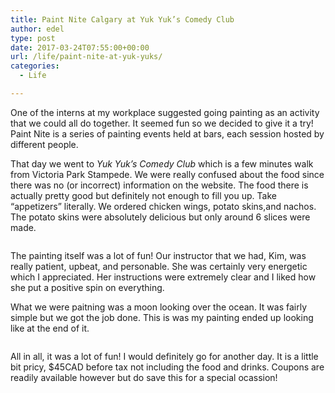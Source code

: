 ```yaml
---
title: Paint Nite Calgary at Yuk Yuk’s Comedy Club
author: edel
type: post
date: 2017-03-24T07:55:00+00:00
url: /life/paint-nite-at-yuk-yuks/
categories:
  - Life

---
```

One of the interns at my workplace suggested going painting as an activity that we could all do together. It seemed fun so we decided to give it a try! Paint Nite is a series of painting events held at bars, each session hosted by different people.

That day we went to _Yuk Yuk&#8217;s Comedy Club_ which is a few minutes walk from Victoria Park Stampede. We were really confused about the food since there was no (or incorrect) information on the website. The food there is actually pretty good but definitely not enough to fill you up. Take &#8220;appetizers&#8221; literally. We ordered chicken wings, potato skins,and nachos. The potato skins were absolutely delicious but only around 6 slices were made.

[<img src="https://i0.wp.com/edelgrace.me/blog/wp-content/uploads/2017/03/wp-image-676443656jpg.jpg?resize=663%2C1179" alt="" class="wp-image-370 alignnone size-full"  data-recalc-dims="1" />][1]

The painting itself was a lot of fun! Our instructor that we had, Kim, was really patient, upbeat, and personable. She was certainly very energetic which I appreciated. Her instructions were extremely clear and I liked how she put a positive spin on everything.

What we were paitning was a moon looking over the ocean. It was fairly simple but we got the job done. This is was my painting ended up looking like at the end of it.

[<img src="https://i0.wp.com/edelgrace.me/blog/wp-content/uploads/2017/03/wp-image-419509144jpg.jpg?resize=663%2C1179" alt="" class="wp-image-371 alignnone size-full"  data-recalc-dims="1" />][2]

All in all, it was a lot of fun! I would definitely go for another day. It is a little bit pricy, $45CAD before tax not including the food and drinks. Coupons are readily available however but do save this for a special ocassion!

 [1]: https://i0.wp.com/edelgrace.me/blog/wp-content/uploads/2017/03/wp-image-676443656jpg.jpg
 [2]: https://i0.wp.com/edelgrace.me/blog/wp-content/uploads/2017/03/wp-image-419509144jpg.jpg